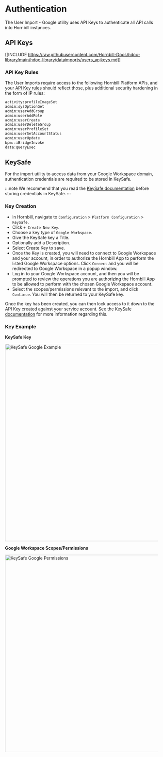 # Authentication

The User Import - Google utility uses API Keys to authenticate all API calls into Hornbill instances.

## API Keys

[[INCLUDE https://raw.githubusercontent.com/Hornbill-Docs/hdoc-library/main/hdoc-library/dataimports/users_apikeys.md]]

### API Key Rules

The User Imports require access to the following Hornbill Platform APIs, and your [API Key rules](/esp-fundamentals/security/api-keys#api-key-rules) should reflect those, plus additional security hardening in the form of IP rules:

```cmd
activity:profileImageSet
admin:sysOptionGet
admin:userAddGroup
admin:userAddRole
admin:userCreate
admin:userDeleteGroup
admin:userProfileSet
admin:userSetAccountStatus
admin:userUpdate
bpm::iBridgeInvoke
data:queryExec
```

## KeySafe

For the import utility to access data from your Google Workspace domain, authentication credentials are required to be stored in KeySafe.

:::note
We recommend that you read the [KeySafe documentation](/esp-fundamentals/security/keysafe) before storing credentials in KeySafe.
:::

### Key Creation

* In Hornbill, navigate to `Configuration` > `Platform Configuration` > `KeySafe`.
* Click `+ Create New Key`.
* Choose a key type of `Google Workspace`.
* Give the KeySafe key a Title.
* Optionally add a Description.
* Select Create Key to save.
* Once the Key is created, you will need to connect to Google Workspace and your account, in order to authorize the Hornbill App to perform the listed Google Workspace options. Click `Connect` and you will be redirected to Google Workspace in a popup window.
* Log in to your Google Workspace account, and then you will be prompted to review the operations you are authorizing the Hornbill App to be allowed to perform with the chosen Google Workspace account.
* Select the scopes/permissions relevant to the import, and click `Continue`. You will then be returned to your KeySafe key.

Once the key has been created, you can then lock access to it down to the API Key created against your service account. See the [KeySafe documentation](/esp-fundamentals/security/keysafe#access-control-and-usability) for more information regarding this.

### Key Example

**KeySafe Key**

<img src="/_books/data-imports-guide/users/google/images/google_user_import_keysafe.png" width="650px" alt="KeySafe Google Example"/>

**Google Workspace Scopes/Permissions**

<img src="/_books/data-imports-guide/users/google/images/google_user_import_permissions.png" width="650px" alt="KeySafe Google Permissions"/>